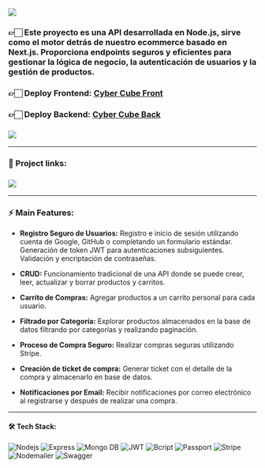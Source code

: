 <img align="center" src="https://res.cloudinary.com/dzm5lgpyv/image/upload/v1706745355/cyber%20cube%20backend%20ecommerce/proyecto-cyberCube_awweds.png">

<h3>👉🏻 Este proyecto es una API desarrollada en Node.js, sirve como el motor detrás de nuestro ecommerce basado en Next.js. Proporciona endpoints seguros y eficientes para gestionar la lógica de negocio, la autenticación de usuarios y la gestión de productos.</h3>

<h3>👉🏻 <b>Deploy Frontend: <a href="https://ecommerce-next-js-ebon.vercel.app/">Cyber Cube Front</a></b></h3>
<h3>👉🏻 <b>Deploy Backend: <a href="https://backend-nodejs-self.vercel.app/api/products?page=1">Cyber Cube Back</a></b></h3>

<h3>
  <a href="https://www.loom.com/share/9b59a0e70e814cfe8116e348888ab1c2?sid=05b36b80-17c5-4639-98b0-3ef22b2204a8"> 
    <img src="https://img.shields.io/badge/Video Preview%20-625DF5.svg?&style=for-the-badge&logo=loom&logoColor=white"/>
  </a>
</h3>

<hr/>

### 🔗 Project links:

<h3>
  <a href="https://github.com/francobuceta/Ecommerce-Next.js"> 
    <img src="https://img.shields.io/badge/-Frontend-000000?style=for-the-badge&logo=nextdotjs&logoColor=white"/>
  </a> 
</h3>

<hr/>

### ⚡ Main Features:

* <b>Registro Seguro de Usuarios:</b> Registro e inicio de sesión utilizando cuenta de Google, GitHub o completando un formulario estándar. Generación de token JWT para autenticaciones subsiguientes. Validación y encriptación de contraseñas.

* <b>CRUD:</b> Funcionamiento tradicional de una API donde se puede crear, leer, actualizar y borrar productos y carritos.

* <b>Carrito de Compras:</b> Agregar productos a un carrito personal para cada usuario.

* <b>Filtrado por Categoría:</b> Explorar productos almacenados en la base de datos filtrando por categorías y realizando paginación.

* <b>Proceso de Compra Seguro:</b> Realizar compras seguras utilizando Stripe.

* <b>Creación de ticket de compra:</b> Generar ticket con el detalle de la compra y almacenarlo en base de datos.

* <b>Notificaciones por Email:</b> Recibir notificaciones por correo electrónico al registrarse y después de realizar una compra.

<hr/>


#### 🛠️ Tech Stack:

![Nodejs](https://img.shields.io/badge/-Node%20js-339933?style=for-the-badge&logo=nodedotjs&logoColor=white) 
![Express](https://img.shields.io/badge/-Express-000000?style=for-the-badge&logo=express&logoColor=white) 
![Mongo DB](https://img.shields.io/badge/-Mongo%20DB-47A248?style=for-the-badge&logo=mongodb&logoColor=white)
![JWT](https://img.shields.io/badge/JWT-black?style=for-the-badge&logo=json-web-tokens&logoColor=white)
![Bcript](https://img.shields.io/badge/-Bcript-80247B?style=for-the-badge&logoColor=white)
![Passport](https://img.shields.io/badge/-Passport-34E27A?style=for-the-badge&logo=passport&logoColor=white)
![Stripe](https://img.shields.io/badge/-Stripe-008CDD?style=for-the-badge&logo=stripe&logoColor=white)
![Nodemailer](https://img.shields.io/badge/-Nodemailer-30B980?style=for-the-badge&logo=minutemailer&logoColor=white)
![Swagger](https://img.shields.io/badge/-Swagger-85EA2D?logo=swagger&logoColor=black&style=for-the-badge)
